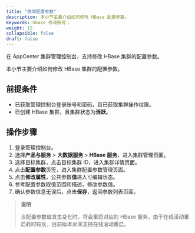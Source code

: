 ```yaml
---
title: "修改配置参数"
description: 本小节主要介绍如何修改 HBase 配置参数。 
keywords: hbase 修改账号；
weight: 15
collapsible: false
draft: false
---
```




在 AppCenter 集群管理控制台，支持修改 HBase 集群的配置参数。

本小节主要介绍如何修改 HBase 集群的配置参数。

## 前提条件

- 已获取管理控制台登录账号和密码，且已获取集群操作权限。
- 已创建 HBase 集群，且集群状态为**活跃**。

## 操作步骤

1. 登录管理控制台。
2. 选择**产品与服务** > **大数据服务** > **HBase 服务**，进入集群管理页面。
3. 选择目标集群，点击目标集群 ID，进入集群详情页面。
4. 点击**配置参数**页签，进入集群配置参数管理页面。
5. 点击**修改属性**，公共参数**值**进入可编辑状态。
6. 参考配置参数取值范围和描述，修改参数值。
7. 确认参数信息无误后，点击**保存**，返回参数列表页面。
 
> **说明**
> 
> 当配置参数值发生变化时，将会重启对应的 HBase 服务。由于在线滚动重启耗时较长，目前版本尚未支持在线滚动重启。

